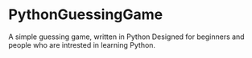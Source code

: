 # PythonGuessingGame
 A simple guessing game, written in Python
Designed for beginners and people who are intrested in learning Python.
